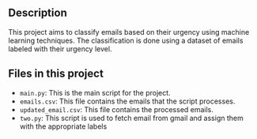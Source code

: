 ## Description
This project aims to classify emails based on their urgency using machine learning techniques. The classification is done using a dataset of emails labeled with their urgency level.

## Files in this project

- `main.py`: This is the main script for the project.
- `emails.csv`: This file contains the emails that the script processes.
- `updated_email.csv`: This file contains the processed emails.
- `two.py`: This script is used to fetch email from gmail and assign them with the appropriate labels
  

